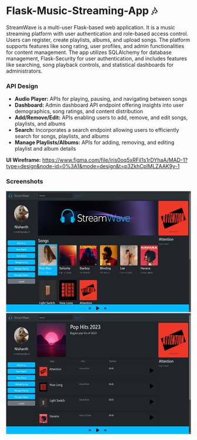 # Flask-Music-Streaming-App 🎶

StreamWave is a multi-user Flask-based web application. It is a music streaming platform with user 
authentication and role-based access control. Users can register, create playlists, albums, and 
upload songs. The platform supports features like song rating, user profiles, and admin 
functionalities for content management. The app utilizes SQLAlchemy for database management, 
Flask-Security for user authentication, and includes features like searching, song playback controls, 
and statistical dashboards for administrators.

<h3>API Design</h3>
<ul>
<li><b>Audio Player:</b> APIs for playing, pausing, and navigating between songs</li>
<li><b>Dashboard:</b> Admin dashboard API endpoint offering insights into user demographics, song 
ratings, and content distribution</li>
<li><b>Add/Remove/Edit:</b> APIs enabling users to add, remove, and edit songs, playlists, and albums</li>
<li><b>Search:</b> Incorporates a search endpoint allowing users to efficiently search for songs, playlists, 
and albums</li>
<li><b>Manage Playlists/Albums:</b> APIs for adding, removing, and editing playlist and album details</li>
</ul>

<b>UI Wireframe:</b> https://www.figma.com/file/iris0oq5xRFil1s1rDYhaA/MAD-1?type=design&node-id=0%3A1&mode=design&t=p3ZkhCpIMLZAAK9y-1

<h3>Screenshots</h3>
<img src="https://raw.githubusercontent.com/NishanthSamson/Flask-Music-Streaming-App/main/screenshots/Screenshot%202024-05-01%20115355.png" width="610" height="330"><br>
<img src="https://raw.githubusercontent.com/NishanthSamson/Flask-Music-Streaming-App/main/screenshots/Screenshot%202024-05-01%20114459.png" width="610" height="330">

